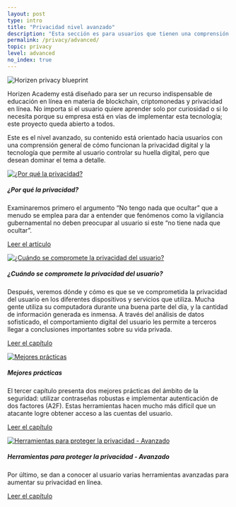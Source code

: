 ```yaml
---
layout: post
type: intro
title: "Privacidad nivel avanzado"
description: "Esta sección es para usuarios que tienen una comprensión general de la privacidad digital, pero que desean conocerla con más detalle."
permalink: /privacy/advanced/
topic: privacy
level: advanced
no_index: true
---
```


<div class="row mb-3">
    <div class="col-md-3">
        <img src="/assets/img/icons/topics/privacy-blueprint.svg" alt="Horizen privacy blueprint" class="lead-icon"/>
    </div>
    <div class="col-md-9 lead">
        <p>Horizen Academy está diseñado para ser un recurso indispensable de educación en línea en materia de blockchain, criptomonedas y privacidad en línea. No importa si el usuario quiere aprender solo por curiosidad o si lo necesita porque su empresa está en vías de implementar esta tecnología; este proyecto queda abierto a todos.</p>
        <p>Este es el nivel avanzado, su contenido está orientado hacia usuarios con una comprensión general de cómo funcionan la privacidad digital y la tecnología que permite al usuario controlar su huella digital, pero que desean dominar el tema a detalle.</p>
    </div>
</div> 


<div class="row mt-5">
    <div class="col-md-3">
        <a href="{{ site.baseurl }}{% post_url /privacy/advanced/2024-01-01-the-nothing-to-hide-argument %}">
            <img src="/assets/post_files/privacy/advanced/intro/why2.svg" alt="¿Por qué la privacidad?" />
        </a>
    </div>
    <div class="col-md-9">
        <h5 class="intro-article-title">¿Por qué la privacidad?</h5>
        <p class="mb-1">
            Examinaremos primero el argumento “No tengo nada que ocultar” que a menudo se emplea para dar a entender que fenómenos como la vigilancia gubernamental no deben preocupar al usuario si este “no tiene nada que ocultar”.
        </p>
        <p class="mb-0">
            <a class="font-weight-bold" href="{{ site.baseurl }}{% post_url /privacy/advanced/2024-01-01-the-nothing-to-hide-argument %}">Leer el artículo</a>
        </p>
    </div>
</div>

<div class="row mt-5">
    <div class="col-md-3">
        <a href="{{ site.baseurl }}{% post_url /privacy/advanced/2024-02-01-where-your-privacy-is-compromised %}">
            <img src="/assets/post_files/privacy/advanced/intro/where2.svg" alt="¿Cuándo se compromete la privacidad del usuario?" />
        </a>
    </div>
    <div class="col-md-9">
        <h5 class="intro-article-title">¿Cuándo se compromete la privacidad del usuario?</h5>
        <p class="mb-1">
            Después, veremos dónde y cómo es que se ve comprometida la privacidad del usuario en los diferentes dispositivos y servicios que utiliza. Mucha gente utiliza su computadora durante una buena parte del día, y la cantidad de información generada es inmensa. A través del análisis de datos sofisticado, el comportamiento digital del usuario les permite a terceros llegar a conclusiones importantes sobre su vida privada.
        </p>
        <p class="mb-0">
            <a class="font-weight-bold" href="{{ site.baseurl }}{% post_url /privacy/advanced/2024-02-01-where-your-privacy-is-compromised %}">Leer el capítulo</a>
        </p>
    </div>
</div>

<div class="row mt-5">
    <div class="col-md-3">
        <a href="{{ site.baseurl }}{% post_url /privacy/advanced/2024-03-01-best-practices %}">
            <img src="/assets/post_files/privacy/advanced/intro/tools2.svg" alt="Mejores prácticas" />
        </a>
    </div>
    <div class="col-md-9">
        <h5 class="intro-article-title">Mejores prácticas</h5>
        <p class="mb-1">
            El tercer capítulo presenta dos mejores prácticas del ámbito de la seguridad: utilizar contraseñas robustas e implementar autenticación de dos factores (A2F). Estas herramientas hacen mucho más difícil que un atacante logre obtener acceso a las cuentas del usuario.
        </p>
        <p class="mb-0">
            <a class="font-weight-bold" href="{{ site.baseurl }}{% post_url /privacy/advanced/2024-03-01-best-practices %}">Leer el capítulo</a>
        </p>
    </div>
</div>

<div class="row mt-5">
    <div class="col-md-3">
        <a href="{{ site.baseurl }}{% post_url /privacy/advanced/2024-04-01-tools-to-protect-your-privacy %}">
            <img src="/assets/post_files/privacy/advanced/intro/best2.svg" alt="Herramientas para proteger la privacidad - Avanzado" />
        </a>
    </div>
    <div class="col-md-9">
        <h5 class="intro-article-title">Herramientas para proteger la privacidad - Avanzado</h5>
        <p class="mb-1">
            Por último, se dan a conocer al usuario varias herramientas avanzadas para aumentar su privacidad en línea.
        </p>
        <p class="mb-0">
            <a class="font-weight-bold" href="{{ site.baseurl }}{% post_url /privacy/advanced/2024-04-01-tools-to-protect-your-privacy %}">Leer el capítulo</a>
        </p>
    </div>
</div>

